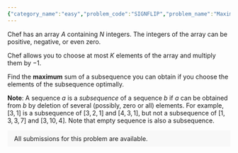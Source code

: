 ```yaml
---
{"category_name":"easy","problem_code":"SIGNFLIP","problem_name":"Maximise the Subsequence Sum","problemComponents":{"constraints":"- $1 \\leq T \\leq 15$\n- $1 \\leq N \\leq 10^5$\n- $0 \\leq K \\leq N$\n- $-10^4 \\leq A_i \\leq 10^4$\n- Sum of $N$ over all test cases does not exceed $10^6$","constraintsState":true,"subtasks":"","subtasksState":true,"inputFormat":"- The first line of the input contains a single integer $T$ denoting the number of test cases. The description of $T$ test cases follows.\n- The first line of each test case contains two space-separated integers $N, K$.\n- The second line of each test case contains $N$ space-separated integers $A_1, A_2,..., A_N$","inputFormatState":true,"outputFormat":"For each test case, print a single line containing one integer - the maximum sum of a subsequence you can obtain.","outputFormatState":true,"sampleTestCases":{"0":{"id":1,"input":"3\n6 2\n6 -10 -1 0 -4 2\n5 0\n-1 -1 -1 -1 -1\n3 3\n1 2 3\n","output":"22\n0\n6\n","explanation":"**Test case $1$:** It is optimal to multiply $-10, -4$ with $-1$ and then take the subsequence $[6, 10, 4, 2]$.\n\n**Test case $2$:** It is optimal to choose empty subsequence with a sum equal to $0$.\n\n**Test case $3$:** We can take subsequence $[1, 2, 3]$. Here, we do not multiply $-1$ with any element.","isDeleted":false}}},"video_editorial_url":"https://youtu.be/mHsupIBMr7k","languages_supported":{"0":"CPP14","1":"C","2":"JAVA","3":"PYTH 3.6","4":"CPP17","5":"PYTH","6":"PYP3","7":"CS2","8":"ADA","9":"PYPY","10":"TEXT","11":"PAS fpc","12":"NODEJS","13":"RUBY","14":"PHP","15":"GO","16":"HASK","17":"TCL","18":"PERL","19":"SCALA","20":"LUA","21":"kotlin","22":"BASH","23":"JS","24":"LISP sbcl","25":"rust","26":"PAS gpc","27":"BF","28":"CLOJ","29":"R","30":"D","31":"CAML","32":"FORT","33":"ASM","34":"swift","35":"FS","36":"WSPC","37":"LISP clisp","38":"SQL","39":"SCM guile","40":"PERL6","41":"ERL","42":"CLPS","43":"ICK","44":"NICE","45":"PRLG","46":"ICON","47":"COB","48":"SCM chicken","49":"PIKE","50":"SCM qobi","51":"ST","52":"SQLQ","53":"NEM"},"max_timelimit":1,"source_sizelimit":50000,"problem_author":"utkarsh_adm","problem_tester":"","date_added":"26-08-2021","tags":{"0":"greedy","1":"simple","2":"start10","3":"utkarsh_adm"},"problem_difficulty_level":"Unavailable","best_tag":"","editorial_url":"https://discuss.codechef.com/problems/SIGNFLIP","time":{"view_start_date":1630243800,"submit_start_date":1630243800,"visible_start_date":1630243800,"end_date":1735669800},"is_direct_submittable":false,"problemDiscussURL":"https://discuss.codechef.com/search?q=SIGNFLIP","is_proctored":false,"visitedContests":{},"layout":"problem"}
---
```

Chef has an array $A$ containing $N$ integers. The integers of the array can be positive, negative, or even zero.

Chef allows you to choose at most $K$ elements of the array and multiply them by $-1$.

Find the **maximum** sum of a subsequence you can obtain if you choose the elements of the subsequence optimally. 

**Note**: A sequence $a$ is a *subsequence* of a sequence $b$ if $a$ can be obtained from $b$ by deletion of several (possibly, zero or all) elements. For example, $[3,1]$ is a subsequence of $[3,2,1]$ and $[4,3,1]$, but not a subsequence of $[1,3,3,7]$ and $[3,10,4]$. Note that empty sequence is also a subsequence. 
<aside style='background: #f8f8f8;padding: 10px 15px;'><div>All submissions for this problem are available.</div></aside>